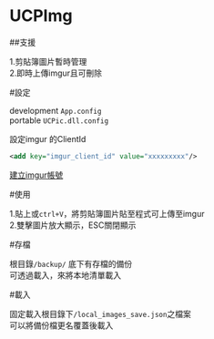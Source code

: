 # UCPImg

##支援  
 
1.剪貼簿圖片暫時管理  
2.即時上傳imgur且可刪除  

#設定  

development `App.config`  
portable `UCPic.dll.config`

設定imgur 的ClientId

```xml
<add key="imgur_client_id" value="xxxxxxxxx"/>
```
[建立imgur帳號](https://medium.com/front-end-augustus-study-notes/imgur-api-3a41f2848bb8)

#使用

1.貼上或`ctrl+V`，將剪貼簿圖片貼至程式可上傳至imgur  
2.雙擊圖片放大顯示，ESC關閉顯示  

#存檔

根目錄`/backup/` 底下有存檔的備份  
可透過載入，來將本地清單載入  

#載入

固定載入根目錄下`/local_images_save.json`之檔案  
可以將備份檔更名覆蓋後載入  


